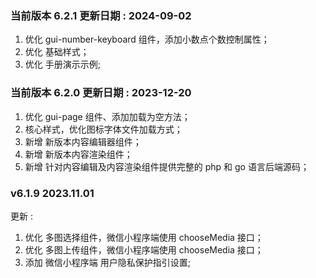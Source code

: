 ### 当前版本 6.2.1 更新日期 : 2024-09-02
1. 优化 gui-number-keyboard 组件，添加小数点个数控制属性；
2. 优化 基础样式；
3. 优化 手册演示示例;
### 当前版本 6.2.0 更新日期 : 2023-12-20
1. 优化 gui-page 组件、添加加载为空方法；
2. 核心样式，优化图标字体文件加载方式；
3. 新增 新版本内容编辑器组件；
4. 新增 新版本内容渲染组件；
5. 新增 针对内容编辑及内容渲染组件提供完整的 php 和 go 语言后端源码；

### v6.1.9 2023.11.01
更新 :
1. 优化 多图选择组件，微信小程序端使用 chooseMedia 接口；
2. 优化 多图上传组件，微信小程序端使用 chooseMedia 接口；
3. 添加 微信小程序端 用户隐私保护指引设置;